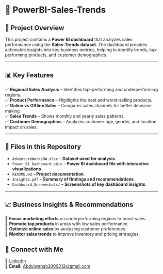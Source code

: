 # 🚀 PowerBI-Sales-Trends

## 📌 Project Overview
This project contains a **Power BI dashboard** that analyzes sales performance using the **Sales-Trends dataset**. The dashboard provides actionable insights into key business metrics, helping to identify trends, top-performing products, and customer demographics.

---

## 📊 Key Features
✅ **Regional Sales Analysis** – Identifies top-performing and underperforming regions.  
✅ **Product Performance** – Highlights the best and worst-selling products.  
✅ **Online vs Offline Sales** – Compares sales channels for better decision-making.  
✅ **Sales Trends** – Shows monthly and yearly sales patterns.  
✅ **Customer Demographics** – Analyzes customer age, gender, and location impact on sales.  

---

## 📂 Files in this Repository
- `AdventureWorksDW.xlsx` – **Dataset used for analysis**.  
- `Power_BI Dashboard.pbix` – **Power BI dashboard file with interactive visualizations**.  
- `README.md` – **Project documentation**.  
- `Insights.pdf` – **Summary of findings and recommendations**.  
- `Dashboard_Screenshots/` – **Screenshots of key dashboard insights**.  

---

## 📈 Business Insights & Recommendations
📌 **Focus marketing efforts** on underperforming regions to boost sales.  
📌 **Promote top products** in areas with low sales performance.  
📌 **Optimize online sales** by analyzing customer preferences.  
📌 **Monitor sales trends** to improve inventory and pricing strategies.  

## 📌 Connect with Me
📌 [LinkedIn](https://linkedin.com/in/abdulwahab456)  
📌 **Email:** Abdulwahab2009012@gmail.com  
